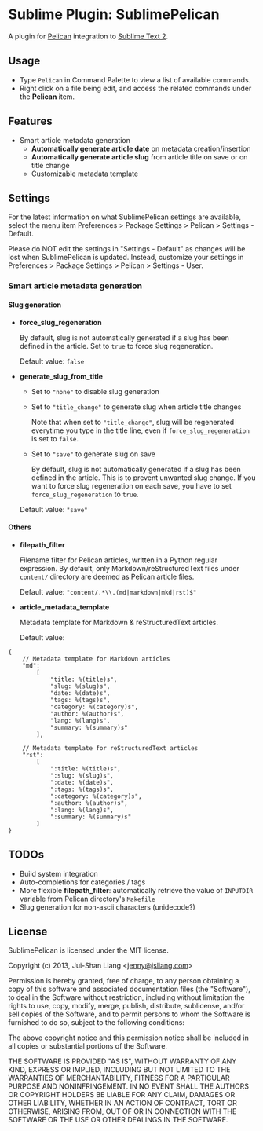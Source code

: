 # Sublime Plugin: SublimePelican

A plugin for [Pelican](http://getpelican.com/) integration to [Sublime Text 2](http://www.sublimetext.com/2).

## Usage

*   Type `Pelican` in Command Palette to view a list of available commands.
*   Right click on a file being edit, and access the related commands under the **Pelican** item.

## Features

*   Smart article metadata generation
    -   **Automatically generate article date** on metadata creation/insertion
    -   **Automatically generate article slug** from article title on save or on title change
    -   Customizable metadata template

## Settings

For the latest information on what SublimePelican settings are available, select the menu item Preferences > Package Settings > Pelican > Settings - Default.

Please do NOT edit the settings in "Settings - Default" as changes will be lost when SublimePelican is updated.
Instead, customize your settings in Preferences > Package Settings > Pelican > Settings - User.

### Smart article metadata generation

#### Slug generation

*   **force_slug_regeneration**

    By default, slug is not automatically generated if a slug has been defined in the article.
    Set to `true` to force slug regeneration.

    Default value: `false`

*   **generate_slug_from_title**

    -   Set to `"none"` to disable slug generation

    -   Set to `"title_change"` to generate slug when article title changes

        Note that when set to `"title_change"`, slug will be regenerated everytime you type in the title line, even if `force_slug_regeneration` is set to `false`.

    -   Set to `"save"` to generate slug on save

        By default, slug is not automatically generated if a slug has been defined in the article.
        This is to prevent unwanted slug change.
        If you want to force slug regeneration on each save, you have to set `force_slug_regeneration` to `true`.

    Default value: `"save"`

#### Others

*   **filepath_filter**

    Filename filter for Pelican articles, written in a Python regular expression.
    By default, only Markdown/reStructuredText files under `content/` directory are deemed as Pelican article files.

    Default value: `"content/.*\\.(md|markdown|mkd|rst)$"`

*   **article_metadata_template**

    Metadata template for Markdown & reStructuredText articles.

    Default value:

```
{
    // Metadata template for Markdown articles
    "md":
        [
            "title: %(title)s",
            "slug: %(slug)s",
            "date: %(date)s",
            "tags: %(tags)s",
            "category: %(category)s",
            "author: %(author)s",
            "lang: %(lang)s",
            "summary: %(summary)s"
        ],

    // Metadata template for reStructuredText articles
    "rst":
        [
            ":title: %(title)s",
            ":slug: %(slug)s",
            ":date: %(date)s",
            ":tags: %(tags)s",
            ":category: %(category)s",
            ":author: %(author)s",
            ":lang: %(lang)s",
            ":summary: %(summary)s"
        ]
}
```


## TODOs

* Build system integration
* Auto-completions for categories / tags
* More flexible **filepath_filter**: automatically retrieve the value of `INPUTDIR` variable from Pelican directory's `Makefile`
* Slug generation for non-ascii characters (unidecode?)

## License

SublimePelican is licensed under the MIT license.

Copyright (c) 2013, Jui-Shan Liang &lt;jenny@jsliang.com&gt;

Permission is hereby granted, free of charge, to any person obtaining a copy of this software and associated documentation files (the "Software"), to deal in the Software without restriction, including without limitation the rights to use, copy, modify, merge, publish, distribute, sublicense, and/or sell copies of the Software, and to permit persons to whom the Software is furnished to do so, subject to the following conditions:

The above copyright notice and this permission notice shall be included in all copies or substantial portions of the Software.

THE SOFTWARE IS PROVIDED "AS IS", WITHOUT WARRANTY OF ANY KIND, EXPRESS OR IMPLIED, INCLUDING BUT NOT LIMITED TO THE WARRANTIES OF MERCHANTABILITY, FITNESS FOR A PARTICULAR PURPOSE AND NONINFRINGEMENT. IN NO EVENT SHALL THE AUTHORS OR COPYRIGHT HOLDERS BE LIABLE FOR ANY CLAIM, DAMAGES OR OTHER LIABILITY, WHETHER IN AN ACTION OF CONTRACT, TORT OR OTHERWISE, ARISING FROM, OUT OF OR IN CONNECTION WITH THE SOFTWARE OR THE USE OR OTHER DEALINGS IN THE SOFTWARE.
